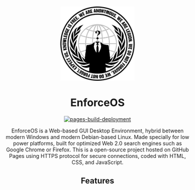 

<p align="center">
<img src="media/repo-logo.png" width="200"><p align="center"></p>
<h1 align="center">EnforceOS</h1>
<p align="center">
  <a href="https://github.com/RebornXP/rebornxp/actions/workflows/pages/pages-build-deployment">
    <img src="https://github.com/TNM0001/EnforceOS/actions/workflows/pages/pages-build-deployment/badge.svg" alt="pages-build-deployment">
  </a>
  <br>

</p>
<p align="center">EnforceOS is a Web-based GUI Desktop Environment, hybrid between modern Windows and modern Debian-based Linux. Made specially for low power platforms, built for optimized Web 2.0 search engines such as Google Chrome or Firefox. This is a open-source project hosted on GitHub Pages using HTTPS protocol for secure connections, coded with HTML, CSS, and JavaScript.
  </p>

<h2 align="center">Features</h2>
